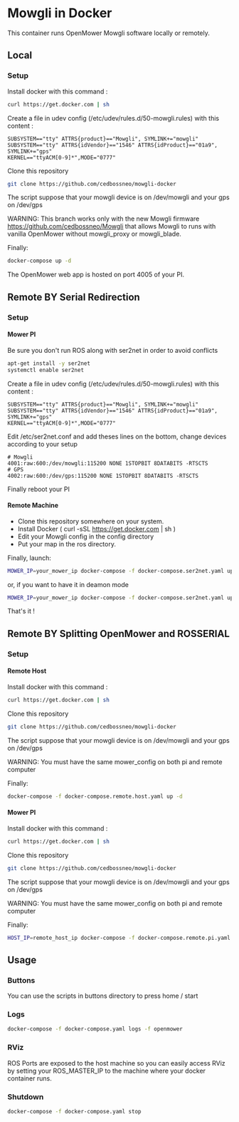 # Mowgli in Docker

This container runs OpenMower Mowgli software locally or remotely.

## Local

### Setup

Install docker with this command :

```bash
curl https://get.docker.com | sh
```

Create a file in udev config (/etc/udev/rules.d/50-mowgli.rules) with this content :

```
SUBSYSTEM=="tty" ATTRS{product}=="Mowgli", SYMLINK+="mowgli"
SUBSYSTEM=="tty" ATTRS{idVendor}=="1546" ATTRS{idProduct}=="01a9", SYMLINK+="gps"
KERNEL=="ttyACM[0-9]*",MODE="0777"
```

Clone this repository

```bash
git clone https://github.com/cedbossneo/mowgli-docker
```

The script suppose that your mowgli device is on /dev/mowgli and your gps on /dev/gps

WARNING: This branch works only with the new Mowgli firmware https://github.com/cedbossneo/Mowgli that allows Mowgli to runs with vanilla OpenMower without mowgli_proxy or mowgli_blade.

Finally:

```bash
docker-compose up -d
```

The OpenMower web app is hosted on port 4005 of your PI.

## Remote BY Serial Redirection

### Setup

#### Mower PI

Be sure you don't run ROS along with ser2net in order to avoid conflicts

```bash
apt-get install -y ser2net
systemctl enable ser2net
```

Create a file in udev config (/etc/udev/rules.d/50-mowgli.rules) with this content :

```
SUBSYSTEM=="tty" ATTRS{product}=="Mowgli", SYMLINK+="mowgli"
SUBSYSTEM=="tty" ATTRS{idVendor}=="1546" ATTRS{idProduct}=="01a9", SYMLINK+="gps"
KERNEL=="ttyACM[0-9]*",MODE="0777"
```

Edit /etc/ser2net.conf and add theses lines on the bottom, change devices according to your setup

```
# Mowgli
4001:raw:600:/dev/mowgli:115200 NONE 1STOPBIT 8DATABITS -RTSCTS
# GPS
4002:raw:600:/dev/gps:115200 NONE 1STOPBIT 8DATABITS -RTSCTS
```

Finally reboot your PI

#### Remote Machine

- Clone this repository somewhere on your system.
- Install Docker ( curl -sSL https://get.docker.com | sh )
- Edit your Mowgli config in the config directory
- Put your map in the ros directory.

Finally, launch:

```bash
MOWER_IP=your_mower_ip docker-compose -f docker-compose.ser2net.yaml up
```

or, if you want to have it in deamon mode

```bash
MOWER_IP=your_mower_ip docker-compose -f docker-compose.ser2net.yaml up -d
```

That's it !

## Remote BY Splitting OpenMower and ROSSERIAL

### Setup

#### Remote Host

Install docker with this command :

```bash
curl https://get.docker.com | sh
```

Clone this repository

```bash
git clone https://github.com/cedbossneo/mowgli-docker
```

The script suppose that your mowgli device is on /dev/mowgli and your gps on /dev/gps

WARNING: You must have the same mower_config on both pi and remote computer

Finally:

```bash
docker-compose -f docker-compose.remote.host.yaml up -d
```

#### Mower PI

Install docker with this command :

```bash
curl https://get.docker.com | sh
```

Clone this repository

```bash
git clone https://github.com/cedbossneo/mowgli-docker
```

The script suppose that your mowgli device is on /dev/mowgli and your gps on /dev/gps

WARNING: You must have the same mower_config on both pi and remote computer

Finally:

```bash
HOST_IP=remote_host_ip docker-compose -f docker-compose.remote.pi.yaml up -d
```

## Usage

### Buttons

You can use the scripts in buttons directory to press home / start

### Logs

```bash
docker-compose -f docker-compose.yaml logs -f openmower
```

### RViz

ROS Ports are exposed to the host machine so you can easily access RViz by setting your ROS_MASTER_IP to the machine where your docker container runs.

### Shutdown

```bash
docker-compose -f docker-compose.yaml stop
```
